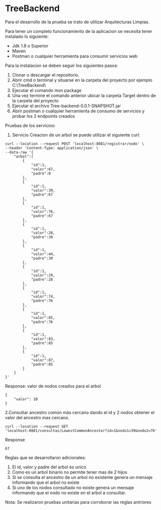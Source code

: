 # TreeBackend

Para el desarrollo de la prueba se trato de utilizar Arquitecturas Limpias.

Para tener un completo funcionamiento de la aplicacion se necesita tener instalado lo siguiente:

* Jdk 1.8 o Superior
* Maven
* Postman o cualquier herramienta para consumir servicios web

Para la instalacion se deben seguir los siguientes pasos:

1. Clonar o descargar el repositorio.
2. Abrir cmd o terminal y situarse en la carpeta del proyecto por ejemplo C:\TreeBackend\
3. Ejecutar el comando mvn package
4. Una vez termine el comando anterior ubicar la carpeta Target dentro de la carpeta del proyecto
5. Ejecutar el archivo Tree-backend-0.0.1-SNAPSHOT.jar
6. Abrir postman o cualquier herramienta de consumo de servicios y probar los 2 endpoints creados

Pruebas de los servicios:

1. Servicio Creacion de un arbol se puede utilizar el siguiente curl:

```
curl --location --request POST 'localhost:8081/registrar/nodo' \
--header 'Content-Type: application/json' \
--data-raw '{
    "arbol":[
        {
            "id":1,
            "valor":67,
            "padre":0
        },
        {
            "id":1,
            "valor":39,
            "padre":67
        },
        {
            "id":1,
            "valor":76,
            "padre":67
        },
        {
            "id":1,
            "valor":28,
            "padre":39
        },
        {
            "id":1,
            "valor":44,
            "padre":39
        },
        {
            "id":1,
            "valor":29,
            "padre":28
        },
        {
            "id":1,
            "valor":74,
            "padre":76
        },
        {
            "id":1,
            "valor":85,
            "padre":76
        },
        {
            "id":1,
            "valor":83,
            "padre":85
        },
        {
            "id":1,
            "valor":87,
            "padre":85
        }
    ]
}'
```
  Response: valor de nodos creados para el arbol
  
```
{
    "valor": 10
}
```
2.Consultar ancestro común más cercano dando el id y 2 nodos obtener el valor del ancestro mas cercano.

```
curl --location --request GET 'localhost:8081/consultas/LowestCommonAncestor?id=1&nodo1=39&nodo2=76'
```
Response
```
67
```
Reglas que se desarrollaron adicionales: 

1. El id, valor y padre del arbol es unico
2. Como es un arbol binario no permite tener mas de 2 hijos
3. Si se consulta el ancestro de un arbol no existente genera un mensaje informando que el arbol no existe
4. Si uno de los nodos consultado no existe genera un mensaje informando que el nodo no existe en el arbol a consultar.

Nota:
Se realizaron pruebas unitarias para corroborar las reglas antriores


